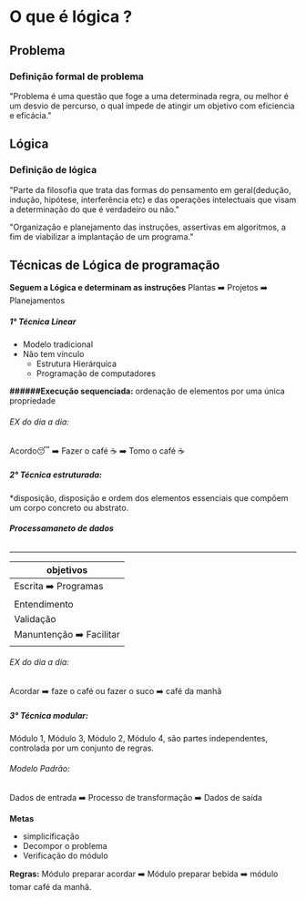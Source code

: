 # O que é lógica ? 

## Problema

### Definição formal de problema

"Problema é uma questão que foge a uma determinada regra, ou melhor é um desvio de percurso, o qual impede de atingir um objetivo com eficiencia e eficácia."

## Lógica

### Definição de lógica

"Parte da filosofia que trata das formas do pensamento em geral(dedução, indução, hipótese, interferência etc) e das operações intelectuais que visam a determinação do que é verdadeiro ou não."

"Organização e planejamento das instruções, assertivas em algoritmos, a fim de viabilizar a implantação de um programa."

## Técnicas de Lógica de programação
**Seguem a Lógica e determinam as instruções**
Plantas ➡️ Projetos ➡️ Planejamentos

##### 1° Técnica Linear

+ Modelo tradicional
+ Não tem vínculo
   - Estrutura Hierárquica
   - Programação de computadores

**######Execução sequenciada:**
 ordenação de elementos por uma única propriedade

###### EX do dia a dia:
 Acordo😴 ➡️ Fazer o café ☕ ➡️ Tomo o café ☕

##### 2° Técnica estruturada:
 
 *disposição, disposição e ordem dos elementos essenciais que compõem um corpo concreto ou abstrato.
###### **Processamaneto de dados**
--------
 |objetivos | 
| ----------- |
| Escrita ➡️ Programas | 
|Entendimento |
|Validação |
|Manuntenção ➡️ Facilitar|

###### EX do dia a dia:
Acordar ➡️ faze o café ou fazer o suco ➡️ café da manhã

##### 3° Técnica modular:

Módulo 1, Módulo 3, Módulo 2, Módulo 4, são partes independentes, controlada por um conjunto de regras.

###### Modelo Padrão:

Dados de entrada ➡️ Processo de transformação ➡️ Dados de saída

**Metas**
- simplicificação
- Decompor o problema
- Verificação do módulo

**Regras:**
Módulo preparar acordar ➡️ Módulo preparar bebida ➡️ módulo tomar café da manhã.
